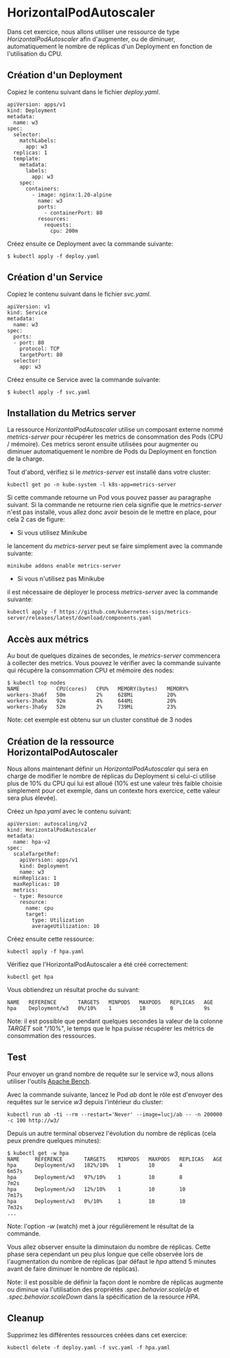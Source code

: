 # HorizontalPodAutoscaler

Dans cet exercice, nous allons utiliser une ressource de type *HorizontalPodAutoscaler* afin d'augmenter, ou de diminuer, automatiquement le nombre de réplicas d'un Deployment en fonction de l'utilisation du CPU.

## Création d'un Deployment

Copiez le contenu suivant dans le fichier *deploy.yaml*.

```
apiVersion: apps/v1
kind: Deployment
metadata:
  name: w3
spec:
  selector:
    matchLabels:
      app: w3
  replicas: 1
  template:
    metadata:
      labels:
        app: w3
    spec:
      containers:
        - image: nginx:1.20-alpine
          name: w3
          ports:
            - containerPort: 80
          resources:
            requests:
              cpu: 200m
```

Créez ensuite ce Deployment avec la commande suivante:

```
$ kubectl apply -f deploy.yaml
```

## Création d'un Service

Copiez le contenu suivant dans le fichier *svc.yaml*.

```
apiVersion: v1
kind: Service
metadata:
  name: w3
spec:
  ports:
  - port: 80
    protocol: TCP
    targetPort: 80
  selector:
    app: w3
```

Créez ensuite ce Service avec la commande suivante:

```
$ kubectl apply -f svc.yaml
```

## Installation du Metrics server

La ressource *HorizontalPodAutoscaler* utilise un composant externe nommé *metrics-server* pour récupérer les metrics de consommation des Pods (CPU / mémoire). Ces metrics seront ensuite utilisées pour augmenter ou diminuer automatiquement le nombre de Pods du Deployment en fonction de la charge.

Tout d'abord, vérifiez si le *metrics-server* est installé dans votre cluster:

```
kubectl get po -n kube-system -l k8s-app=metrics-server
```

Si cette commande retourne un Pod vous pouvez passer au paragraphe suivant. Si la commande ne retourne rien cela signifie que le *metrics-server* n'est pas installé, vous allez donc avoir besoin de le mettre en place, pour cela 2 cas de figure:

- Si vous utilisez Minikube

le lancement du *metrics-server* peut se faire simplement avec la commande suivante:

```
minikube addons enable metrics-server
```

- Si vous n'utilisez pas Minikube

il est nécessaire de déployer le process *metrics-server* avec la commande suivante:

```
kubectl apply -f https://github.com/kubernetes-sigs/metrics-server/releases/latest/download/components.yaml
```

## Accès aux métrics

Au bout de quelques dizaines de secondes, le *metrics-server* commencera à collecter des metrics. Vous pouvez le vérifier avec la commande suivante qui récupère la consommation CPU et mémoire des nodes:

```
$ kubectl top nodes
NAME            CPU(cores)   CPU%   MEMORY(bytes)   MEMORY%
workers-3ha6f   50m          2%     628Mi           20%
workers-3ha6x   92m          4%     644Mi           20%
workers-3ha6y   52m          2%     739Mi           23%
```

Note: cet exemple est obtenu sur un cluster constitué de 3 nodes

## Création de la ressource HorizontalPodAutoscaler

Nous allons maintenant définir un *HorizontalPodAutoscaler* qui sera en charge de modifier le nombre de réplicas du Deployment si celui-ci utilise plus de 10% du CPU qui lui est alloué (10% est une valeur très faible choisie simplement pour cet exemple, dans un contexte hors exercice, cette valeur sera plus élevée).

Créez un *hpa.yaml* avec le contenu suivant:

```
apiVersion: autoscaling/v2
kind: HorizontalPodAutoscaler
metadata:
  name: hpa-v2
spec:
  scaleTargetRef:
    apiVersion: apps/v1
    kind: Deployment
    name: w3
  minReplicas: 1
  maxReplicas: 10
  metrics:
  - type: Resource
    resource:
      name: cpu
      target:
        type: Utilization
        averageUtilization: 10
```

Créez ensuite cette ressource:

```
kubectl apply -f hpa.yaml
```

Vérifiez que l'HorizontalPodAutoscaler a été créé correctement:

```
kubectl get hpa
```

Vous obtiendrez un résultat proche du suivant:

```
NAME   REFERENCE       TARGETS   MINPODS   MAXPODS   REPLICAS   AGE
hpa    Deployment/w3   0%/10%    1         10        0          9s
```

Note: il est possible que pendant quelques secondes la valeur de la colonne *TARGET* soit "<unknown>/10%", le temps que le hpa puisse récupérer les métrics de consommation des ressources.

## Test

Pour envoyer un grand nombre de requête sur le service *w3*, nous allons utiliser l'outils [Apache Bench](http://httpd.apache.org/docs/current/programs/ab.html).

Avec la commande suivante, lancez le Pod *ab* dont le rôle est d'envoyer des requêtes sur le service *w3* depuis l'intérieur du cluster:

```
kubectl run ab -ti --rm --restart='Never' --image=lucj/ab -- -n 200000 -c 100 http://w3/
```

Depuis un autre terminal observez l'évolution du nombre de réplicas (cela peux prendre quelques minutes):

```
$ kubectl get -w hpa
NAME     REFERENCE       TARGETS    MINPODS   MAXPODS   REPLICAS   AGE
hpa      Deployment/w3   182%/10%   1         10        4          6m57s
hpa      Deployment/w3   97%/10%    1         10        8          7m2s
hpa      Deployment/w3   12%/10%    1         10        10         7m17s
hpa      Deployment/w3   0%/10%     1         10        10         7m32s
...
```

Note: l'option *-w* (watch)  met à jour régulièrement le résultat de la commande.

Vous allez observer ensuite la diminutaion du nombre de réplicas. Cette phase sera cependant un peu plus longue que celle observée lors de l'augmentation du nombre de réplicas (par défaut le *hpa* attend 5 minutes avant de faire diminuer le nombre de réplicas).

Note: il est possible de définir la façon dont le nombre de réplicas augmente ou diminue via l'utilisation des propriétés *.spec.behavior.scaleUp* et *.spec.behavior.scaleDown* dans la spécification de la resource *HPA*.

## Cleanup

Supprimez les différentes ressources créées dans cet exercice:

```
kubectl delete -f deploy.yaml -f svc.yaml -f hpa.yaml
```